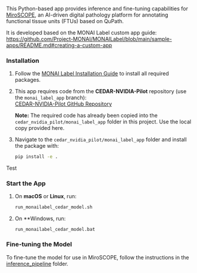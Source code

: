 This Python-based app provides inference and fine-tuning capabilities for [MiroSCOPE](https://github.com/ohsu-cedar-comp-hub/qupath_monaillabel_plugin), an AI-driven digital pathology platform for annotating functional tissue units (FTUs) based on QuPath.

It is developed based on the MONAI Label custom app guide:  
https://github.com/Project-MONAI/MONAILabel/blob/main/sample-apps/README.md#creating-a-custom-app

### Installation

1. Follow the [MONAI Label Installation Guide](https://docs.monai.io/projects/label/en/latest/installation.html) to install all required packages.

2. This app requires code from the **CEDAR-NVIDIA-Pilot** repository (use the `monai_label_app` branch):  
   [CEDAR-NVIDIA-Pilot GitHub Repository](https://github.com/ohsu-cedar-comp-hub/CEDAR-NVIDIA-Pilot/tree/monai_label_app)  

   **Note:** The required code has already been copied into the `cedar_nvidia_pilot/monai_label_app` folder in this project. Use the local copy provided here.

3. Navigate to the `cedar_nvidia_pilot/monai_label_app` folder and install the package with:  
   ```bash
   pip install -e .
Test
### Start the App

1. On **macOS** or **Linux**, run:  
   ```bash
   run_monailabel_cedar_model.sh

2. On **Windows, run:
   ```command
   run_monailabel_cedar_model.bat

### Fine-tuning the Model

To fine-tune the model for use in MiroSCOPE, follow the instructions in the [inference_pipeline](./cedar_nvidia_pilot/inference_pipeline/) folder.